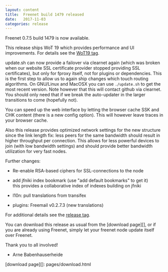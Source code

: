 ```yaml
---
layout: content
title:  Freenet build 1479 released
date:   2017-11-03
categories: release
---
```

Freenet 0.7.5 build 1479 is now available.

This release ships WoT 19 which provides 
performance and UI improvements. For details
see the [WoT19 tag][].

update.sh can now provide a failover via clearnet again
(which was broken when our website SSL certificate
provider stopped providing SSL certificates),
but only for fproxy itself, not for plugins or 
dependencies. This is the first step to allow us 
to again ship changes which touch routing algorithms.
On GNU/Linux and MacOSX you can use `./update.sh`
to get the most recent version. Note however that
this will contact github via clearnet. You should
only need that if we break the auto-updater in the
larger transitions to come (hopefully not).

You can speed up the web interface by letting the browser 
cache SSK and CHK content (there is a new config option). 
This will however leave traces in your browser cache.

Also this release provides optimized network settings for the new structure
since the link length fix: less peers for the same bandwidth should
result in higher throughput per connection. This allows for less
powerful devices to join (with low bandwidth settings) and should
provide better bandwidth utilization for very fast nodes.

Further changes:

- Re-enable RSA-based ciphers for SSL-connections to the node

- add jfniki index bookmark (use "add default bookmarks" to get it)  
  this provides a collaborative index of indexes building on jfniki

- l10n: pull translations from transifex
- plugins: Freemail v0.2.7.3 (new translations)

For additional details see the [release tag][releasetag1479].

You can download this release as usual from the [download page][],
or if you are already using Freenet, simply let your freenet node
update itself over Freenet.

Thank you to all involved!

- Arne Babenhauserheide

[releasetag1479]: https://github.com/freenet/fred/releases/tag/build01479
[WoT19 tag]: https://github.com/freenet/plugin-WebOfTrust/releases/tag/build0019
[download page][]: pages/download.html
